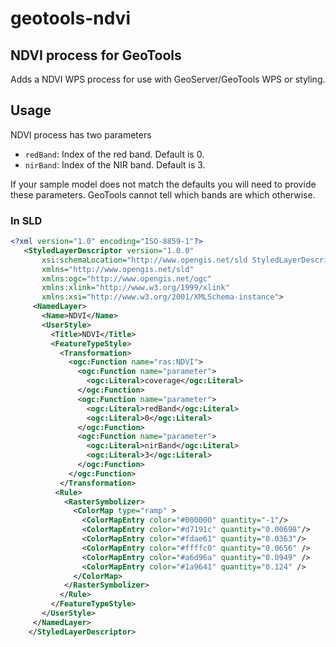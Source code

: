 # geotools-ndvi

## NDVI process for GeoTools

Adds a NDVI WPS process for use with GeoServer/GeoTools WPS or styling.

## Usage

NDVI process has two parameters

- `redBand`: Index of the red band. Default is 0.
- `nirBand`: Index of the NIR band. Default is 3.

If your sample model does not match the defaults you will need to provide these parameters. GeoTools cannot tell
which bands are which otherwise. 

### In SLD
```xml
<?xml version="1.0" encoding="ISO-8859-1"?>
   <StyledLayerDescriptor version="1.0.0"
       xsi:schemaLocation="http://www.opengis.net/sld StyledLayerDescriptor.xsd"
       xmlns="http://www.opengis.net/sld"
       xmlns:ogc="http://www.opengis.net/ogc"
       xmlns:xlink="http://www.w3.org/1999/xlink"
       xmlns:xsi="http://www.w3.org/2001/XMLSchema-instance">
     <NamedLayer>
       <Name>NDVI</Name>
       <UserStyle>
         <Title>NDVI</Title>
         <FeatureTypeStyle>
           <Transformation>
             <ogc:Function name="ras:NDVI">
               <ogc:Function name="parameter">
                 <ogc:Literal>coverage</ogc:Literal>
               </ogc:Function>
               <ogc:Function name="parameter">
                 <ogc:Literal>redBand</ogc:Literal>
                 <ogc:Literal>0</ogc:Literal>
               </ogc:Function>
               <ogc:Function name="parameter">
                 <ogc:Literal>nirBand</ogc:Literal>
                 <ogc:Literal>3</ogc:Literal>
               </ogc:Function>
             </ogc:Function>
           </Transformation>
          <Rule>
            <RasterSymbolizer>
              <ColorMap type="ramp" >
                <ColorMapEntry color="#000000" quantity="-1"/>
                <ColorMapEntry color="#d7191c" quantity="0.00698"/>
                <ColorMapEntry color="#fdae61" quantity="0.0363"/>
                <ColorMapEntry color="#ffffc0" quantity="0.0656" />
                <ColorMapEntry color="#a6d96a" quantity="0.0949" />
                <ColorMapEntry color="#1a9641" quantity="0.124" />
              </ColorMap>
            </RasterSymbolizer>
           </Rule>
         </FeatureTypeStyle>
       </UserStyle>
     </NamedLayer>
    </StyledLayerDescriptor>
```

